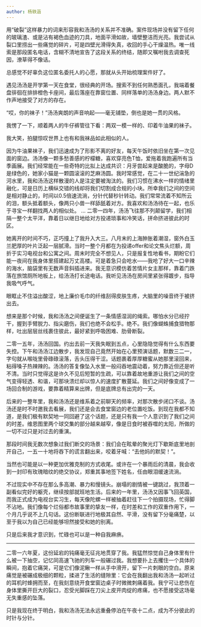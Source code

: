 ```yaml
---
author: 杨轶涵
---
```

用“破裂”这样暴力的词来形容我和汤汤的关系并不准确。案件现场并没有留下任何的玻璃渣、或是沾有褐色血迹的刀具，地面平滑如故，墙壁整洁而光亮。我尝试从裂口里捞出一些痛觉的碎片，可是四壁光滑得失真，收回的手心干燥温热。唯一线索是那段匿名电话，含糊不清地宣告了这段关系的终结，随即又嘱咐我去调查死因，潦草得不像话。

总感觉不好辜负这位匿名委托人的心愿，那就从头开始梳理案件好了。

遇见汤汤是开学第一天在食堂，很经典的开场。搜索不到任何熟悉面孔，我端着餐盘徘徊在排排橙色卡座间，最后落座在靠窗位置、同样落单的汤汤身边。两人默不作声地接受了对方的存在。

“哎，你的袜子！”汤汤爽朗的声音响起——毫无铺垫，倒也是她一贯的风格。

我愣了一下，顺着两人的牛仔裤管往下看：两双一模一样的、印着牛油果的袜子。

我大笑，拍腿惊叹世界上也有和我袜品如此相似的人。

因为牛油果袜子，我们迅速成为了形影不离的好友，每天午饭时依旧坐在第一次见面的窗边。汤汤像一颗多愁善感的柠檬糖，喜欢穿亮色T恤，爱拖着我跑遍所有当季画展。我们经常能在一些奇特的比拟上达成共识：月牙尝起来是酸脆的，字母D是绿色的，她家小猫是一颗圆滚滚的芝麻汤圆。我时常感觉，在二十一世纪湍急的河水里，我和汤汤这样散漫的人是注定要被淘汰的。我们习惯在沸水一样的情绪里融化，可是日历上横纵交错的线却将我们切割成合规的小块。所幸我们之间的空间是相对静止的，时间以0.5倍速流淌，分针代替秒针转动。我们常常流着不知所云的泪，额头抵着额头，像两只小兽一样舔舐着对方。我喜欢和汤汤待在一起，也乐于寻宝一样翻找两人的相似处。
…
二零一四年，汤汤飞往那不列颠留学，我们相隔一整个太平洋，靠着日以继日地给对方投递琐事和冷笑话，拼命挤进彼此的时区。

她离开的时间不巧，正巧撞上了我升入大三。八月末的上海肿胀着潮湿，窗外白玉兰肥厚的叶片泛起一层腻滑。当时一整个月都在为投递offer和论文焦头烂额，周折于实习电视台和公寓之间。周末时完全不想见人，只是报复性地看书，期盼它们能一夜间在我身体里搭建起万丈高楼。可是着急只会呛水——我呛了好大一口辛辣的海水，脑袋里有无数声音斜插进来。我无意识模仿着苦情片女主那样，靠着门跌落在旅馆厕所地板上，给汤汤打长途电话。我听见汤汤在房间里紧张得踱步，指导我吸气呼气。

眼眶止不住溢出酸涩，地上廉价毛巾的纤维刮得皮肤生疼，大脑里的噪音终于被挤出去。

想来是那个时候，我和汤汤之间便诞生了一条情感湿润的绳索。哪怕水分已经拧干，握到手臂脱力、指尖磨伤，我们也绝不会松手。绝不。我们像蝴蛛捕食猎物那样，吐出层层丝线裹住彼此，最好紧到呼吸困难、肋骨断裂。

二零一五年，汤汤回国。约出去前一天我失眠到五点，心里隐隐觉得有什么东西要失控。下午和汤汤江边散步，我发现自己竟然开始在心里预演话题，默数三二一，字句就从喉咙里骨碌碌滚落，舌头压得干涩。话题裹着厚厚糖蜜从她那里滚回来，粘得嗓子热辣辣的。汤汤的答复像坠入水里一般闷吞地震动着，努力靠近但还是听不清。当时只觉得这是许久不见后短暂的生疏，可以靠着故地重游让我们之间的空气变得轻透、和谐，可那块溃烂却以惊人的速度扩散蔓延。我们之间好像变成了一场回合制的游戏，要靠着精算来出牌，但是底牌总有出完的一天。

后来的一整年里，我和汤汤还是维系着之前聊天的频率，对那次散步闭口不谈。汤汤还是时不时邀我去看展，我们还是会去食堂窗边的老位置吃饭。到现在我都不知道，是我们极有默契地一同回避了这个话题，还是只有我一个人意识到了我们之间的时差。维恩图里两个球交集的部分越来越窄，像是日食时被吞噬的太阳，所做的一切不过只是对过去的重演。

那段时间我无数次想象过我们断交的场景：我们会在眩晕的聚光灯下歇斯底里地剖开自己，一五一十地将吞下的谎言翻出来，咬着牙喊：“去他妈的默契！”。

当然也可能是以一种更加优雅克制的方式收尾。或许在一个暴雨后的清晨，我会收到一封印有玫瑰暗纹的绝交协议，郑重其事地签下姓名，任由眼泪缓速流淌。

不过现实中不存在那么多高潮、暴力和慢镜头。崩塌的剧情被一键跳过，我顶着一副看似完好的躯壳，继续按部就班地生活。后来的一年里，汤汤又因事飞回英国，而我正式成为电视台实习生，每天像陀螺一样被抽着赶往下一个拍摄现场，忙得脚不沾地。我们像每个烂俗都市故事里的挚友一样，在时差和工作的双重作用下，一个月几乎说不上几句话。这份断联进行地极其自然、平滑，没有留下分毫痛楚，以至于我以为自己已经能够坦然接受和她的别离。

只是后来我才意识到，忙碌也可以是一种自我麻痹。

---

二零一六年夏，这份延宕的钝痛毫无征兆地贯穿了我。我猛然惊觉自己身体里有什么被一下抽空，记忆同高速飞驰的列车一般碾过我。我想要扑上去攫住一个具体的瞬间，抱着它痛哭，可是它们像泥鳅一样从手中滑开，留下一片刺眼的空白。原来痛觉是被碾成极细的颗粒，揉进了生活的缝隙里：它会在我翻出我和汤汤一起听过的耳机时蜂拥而至，在我刻意绕开食堂窗边桌子时微微刺痛着我。我宁可让悲伤在身体里撕开巨大的裂口，忍受光脚踩在刀尖上皮开肉绽的疼痛，也不愿接受这场毫无失重感的坠落。

只是我现在终于明白，我和汤汤无法永远重叠停泊在午夜十二点，成为不分彼此的时针与分针。
